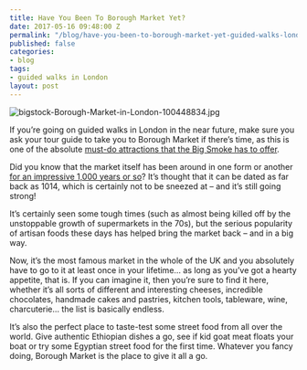 ```yaml
---
title: Have You Been To Borough Market Yet?
date: 2017-05-16 09:48:00 Z
permalink: "/blog/have-you-been-to-borough-market-yet-guided-walks-london/"
published: false
categories:
- blog
tags:
- guided walks in London
layout: post
---
```


![bigstock-Borough-Market-in-London-100448834.jpg](/uploads/bigstock-Borough-Market-in-London-100448834.jpg)

If you’re going on guided walks in London in the near future, make sure you ask your tour guide to take you to Borough Market if there’s time, as this is one of the absolute [must-do attractions that the Big Smoke has to offer](https://www.insider-london.co.uk/tours/).

Did you know that the market itself has been around in one form or another [for an impressive 1,000 years or so](http://boroughmarket.org.uk/)? It’s thought that it can be dated as far back as 1014, which is certainly not to be sneezed at – and it’s still going strong!

It’s certainly seen some tough times (such as almost being killed off by the unstoppable growth of supermarkets in the 70s), but the serious popularity of artisan foods these days has helped bring the market back – and in a big way.

Now, it’s the most famous market in the whole of the UK and you absolutely have to go to it at least once in your lifetime… as long as you’ve got a hearty appetite, that is. If you can imagine it, then you’re sure to find it here, whether it’s all sorts of different and interesting cheeses, incredible chocolates, handmade cakes and pastries, kitchen tools, tableware, wine, charcuterie… the list is basically endless.

It’s also the perfect place to taste-test some street food from all over the world. Give authentic Ethiopian dishes a go, see if kid goat meat floats your boat or try some Egyptian street food for the first time. Whatever you fancy doing, Borough Market is the place to give it all a go.

